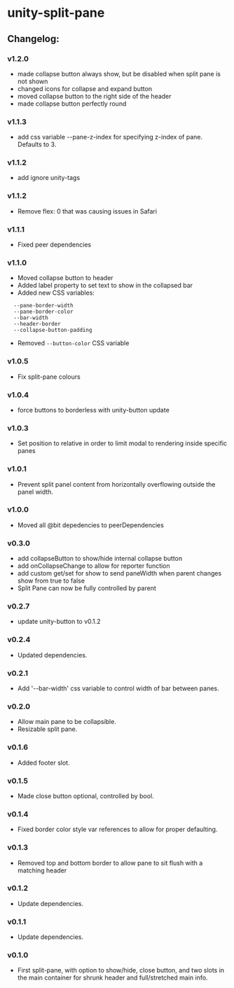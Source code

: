 # unity-split-pane

## Changelog:

### v1.2.0
- made collapse button always show, but be disabled when split pane is not shown
- changed icons for collapse and expand button
- moved collapse button to the right side of the header
- made collapse button perfectly round

### v1.1.3
- add css variable --pane-z-index for specifying z-index of pane. Defaults to 3.

### v1.1.2
- add ignore unity-tags

### v1.1.2
- Remove flex: 0 that was causing issues in Safari

### v1.1.1
- Fixed peer dependencies

### v1.1.0
- Moved collapse button to header
- Added label property to set text to show in the collapsed bar
- Added new CSS variables:
```
  --pane-border-width
  --pane-border-color
  --bar-width
  --header-border
  --collapse-button-padding
```
- Removed `--button-color` CSS variable

### v1.0.5
- Fix split-pane colours

### v1.0.4
- force buttons to borderless with unity-button update

### v1.0.3
- Set position to relative in order to limit modal to rendering inside specific panes

### v1.0.1
- Prevent split panel content from horizontally overflowing outside the panel width.

### v1.0.0
- Moved all @bit depedencies to peerDependencies

### v0.3.0
- add collapseButton to show/hide internal collapse button
- add onCollapseChange to allow for reporter function
- add custom get/set for show to send paneWidth when parent changes show from true to false
- Split Pane can now be fully controlled by parent

### v0.2.7
- update unity-button to v0.1.2

### v0.2.4
- Updated dependencies.

### v0.2.1
- Add '--bar-width' css variable to control width of bar between panes.

### v0.2.0
- Allow main pane to be collapsible.
- Resizable split pane.

### v0.1.6
- Added footer slot.

### v0.1.5
- Made close button optional, controlled by bool.

### v0.1.4
- Fixed border color style var references to allow for proper defaulting.

### v0.1.3
- Removed top and bottom border to allow pane to sit flush with a matching header

### v0.1.2
- Update dependencies.

### v0.1.1
- Update dependencies.

### v0.1.0
- First split-pane, with option to show/hide, close button, and two slots in the main container for shrunk header and full/stretched main info.
